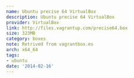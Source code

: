 ```yaml
---
name: Ubuntu precise 64 VirtualBox
description: Ubuntu precise 64 VirtualBox
provider: VirtualBox
link: http://files.vagrantup.com/precise64.box
size: 323MB
category: boxes
note: Retrived from vagrantbox.es
arch: x64_64
tags:
- ubuntu
date: '2014-02-16'
---
```

